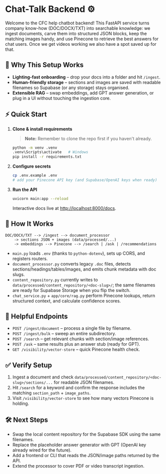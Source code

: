 # Chat-Talk Backend ⚙️

Welcome to the CFC help chatbot backend! This FastAPI service turns company know-how (DOC/DOCX/TXT) into searchable knowledge: we ingest documents, carve them into structured JSON blocks, keep the matching images handy, and use Pinecone to retrieve the best answers for chat users. Once we get videos working we also have a spot saved up for that.

## 🚀 Why This Setup Works
- **Lighting-fast onboarding** – drop your docs into a folder and hit `/ingest`.
- **Human-friendly storage** – sections and images are saved with readable filenames so Supabase (or any storage) stays organised.
- **Extensible RAG** – swap embeddings, add GPT answer generation, or plug in a UI without touching the ingestion core.

## ⚡ Quick Start
1. **Clone & install requirements**
   > **Note:** Remember to clone the repo first if you haven't already.
   ```bash
   python -m venv .venv
   .venv\Scripts\activate   # Windows
   pip install -r requirements.txt
   ```
2. **Configure secrets**
   ```bash
   cp .env.example .env
   # add your Pinecone API key (and Supabase/OpenAI keys when ready)
   ```
3. **Run the API**
   ```bash
   uvicorn main:app --reload
   ```
   Interactive docs live at [http://localhost:8000/docs](http://localhost:8000/docs).

## 🧠 How It Works
```
DOC/DOCX/TXT --> /ingest --> document_processor
    -> sections JSON + images (data/processed/...)
    -> embeddings --> Pinecone --> /search | /ask | /recommendations
```
- `main.py` loads `.env` (thanks to `python-dotenv`), sets up CORS, and registers routers.
- `document_processor.py` converts legacy `.doc` files, detects sections/headings/tables/images, and emits chunk metadata with doc slugs.
- `content_repository.py` currently writes to `data/processed/content_repository/<doc-slug>/`; the same filenames are ready for Supabase Storage when you flip the switch.
- `chat_service.py` + `app/core/rag.py` perform Pinecone lookups, return structured context, and calculate confidence scores.

## 🔗 Helpful Endpoints
- `POST /ingest/document` – process a single file by filename.
- `POST /ingest/bulk` – sweep an entire subdirectory.
- `POST /search` – get relevant chunks with section/image references.
- `POST /ask` – same results plus an answer stub (ready for GPT).
- `GET /visibility/vector-store` – quick Pinecone health check.

## ✅ Verify Setup
1. Ingest a document and check `data/processed/content_repository/<doc-slug>/sections/...` for readable JSON filenames.
2. Hit `/search` for a keyword and confirm the response includes the matching `section_path` + `image_paths`.
3. Visit `/visibility/vector-store` to see how many vectors Pinecone is holding.

## 🛠️ Next Steps
- Swap the local content repository for the Supabase SDK using the same filenames.
- Replace the placeholder answer generator with GPT (OpenAI key already wired for the future).
- Add a frontend or CLI that reads the JSON/image paths returned by the API.
- Extend the processor to cover PDF or video transcript ingestion.
